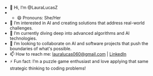 - 👋 Hi, I’m @LauraLucasZ
- - 😄 Pronouns: She/Her
- 👀 I’m interested in AI and creating solutions that address real-world challenges.
- 🌱 I’m currently diving deep into advanced algorithms and AI technologies.
- 💞️ I’m looking to collaborate on AI and software projects that push the boundaries of what's possible.
- 📫 How to reach me: [lauralucas060@gmail.com](mailto:lauralucas060@gmail.com) | [LinkedIn](https://www.linkedin.com/in/laura-lucas-aa2445267)
- ⚡ Fun fact: I’m a puzzle game enthusiast and love applying that same strategic thinking to coding problems!

<!---
LauraLucasZ/LauraLucasZ is a ✨ special ✨ repository because its `README.md` (this file) appears on your GitHub profile.
You can click the Preview link to take a look at your changes.
--->
